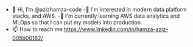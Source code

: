 - 👋 Hi, I’m @azizhamza-code
-👀 I'm interested in modern data platform stacks, and AWS.
-🌱 I'm currently learning AWS data analytics and MLOps so that I can put my models into production.
- 📫 How to reach me https://www.linkedin.com/in/hamza-aziz-005b00162/

<!---
azizhamza-code/azizhamza-code is a ✨ special ✨ repository because its `README.md` (this file) appears on your GitHub profile.
You can click the Preview link to take a look at your changes.
--->
